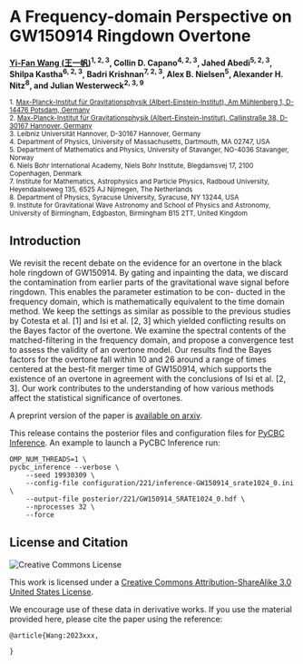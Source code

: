 # A Frequency-domain Perspective on GW150914 Ringdown Overtone
**[Yi-Fan Wang (王一帆)](https://yi-fan-wang.github.io)<sup>1, 2, 3</sup>, Collin D. Capano<sup>4, 2, 3</sup>, Jahed Abedi<sup>5, 2, 3</sup>, Shilpa Kastha<sup>6, 2, 3</sup>,
Badri Krishnan<sup>7, 2, 3</sup>, Alex B. Nielsen<sup>5</sup>, Alexander H. Nitz<sup>8</sup>, and Julian Westerweck<sup>2, 3, 9</sup>**

<sub>1. [Max-Planck-Institut für Gravitationsphysik (Albert-Einstein-Institut), Am Mühlenberg 1, D-14476 Potsdam, Germany](https://www.aei.mpg.de/astro-cosmo-rel)</sub>  
<sub>2. [Max-Planck-Institut für Gravitationsphysik (Albert-Einstein-Institut), Callinstraße 38, D-30167 Hannover, Germany](http://www.aei.mpg.de/obs-rel-cos)</sub>  
<sub>3. Leibniz Universität Hannover, D-30167 Hannover, Germany</sub>  
<sub>4. Department of Physics, University of Massachusetts, Dartmouth, MA 02747, USA</sub>   
<sub>5. Department of Mathematics and Physics, University of Stavanger, NO-4036 Stavanger, Norway</sub>   
<sub>6. Niels Bohr International Academy, Niels Bohr Institute, Blegdamsvej 17, 2100 Copenhagen, Denmark</sub>   
<sub>7. Institute for Mathematics, Astrophysics and Particle Physics, Radboud University, Heyendaalseweg 135, 6525 AJ Nijmegen, The Netherlands</sub>   
<sub>8. Department of Physics, Syracuse University, Syracuse, NY 13244, USA</sub>   
<sub>9. Institute for Gravitational Wave Astronomy and School of Physics and Astronomy, University of Birmingham, Edgbaston, Birmingham B15 2TT, United Kingdom</sub>

## Introduction ##

We revisit the recent debate on the evidence for an overtone in the black hole ringdown of GW150914. By gating and inpainting the data, we discard the contamination from earlier parts of the gravitational wave signal before ringdown. This enables the parameter estimation to be con- ducted in the frequency domain, which is mathematically equivalent to the time domain method. We keep the settings as similar as possible to the previous studies by Cotesta et al. [1] and Isi et al. [2, 3] which yielded conflicting results on the Bayes factor of the overtone. We examine the spectral contents of the matched-filtering in the frequency domain, and propose a convergence test to assess the validity of an overtone model. Our results find the Bayes factors for the overtone fall within 10 and 26 around a range of times centered at the best-fit merger time of GW150914, which supports the existence of an overtone in agreement with the conclusions of Isi et al. [2, 3]. Our work contributes to the understanding of how various methods affect the statistical significance of overtones.

A preprint version of the paper is [available on arxiv](https://arxiv.org/abs/2310.xxxxx).

This release contains the posterior files and configuration files for [PyCBC Inference](https://pycbc.org). An example to launch a PyCBC Inference run:

```
OMP_NUM_THREADS=1 \
pycbc_inference --verbose \
    --seed 19930309 \
    --config-file configuration/221/inference-GW150914_srate1024_0.ini \
    --output-file posterior/221/GW150914_SRATE1024_0.hdf \
    --nprocesses 32 \
    --force
```

## License and Citation

![Creative Commons License](https://i.creativecommons.org/l/by-sa/3.0/us/88x31.png "Creative Commons License")

This work is licensed under a [Creative Commons Attribution-ShareAlike 3.0 United States License](http://creativecommons.org/licenses/by-sa/3.0/us/).

We encourage use of these data in derivative works. If you use the material provided here, please cite the paper using the reference:

```
@article{Wang:2023xxx,

}
```
